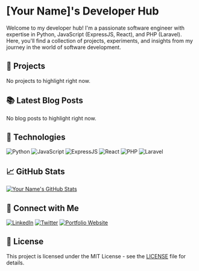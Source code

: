 # [Your Name]'s Developer Hub

Welcome to my developer hub! I'm a passionate software engineer with expertise in Python, JavaScript (ExpressJS, React), and PHP (Laravel). Here, you'll find a collection of projects, experiments, and insights from my journey in the world of software development.

## 🚀 Projects

No projects to highlight right now.

## 📚 Latest Blog Posts

No blog posts to highlight right now.

## 🔧 Technologies

![Python](https://img.shields.io/badge/-Python-3776AB?style=flat-square&logo=python&logoColor=white)
![JavaScript](https://img.shields.io/badge/-JavaScript-F7DF1E?style=flat-square&logo=javascript&logoColor=black)
![ExpressJS](https://img.shields.io/badge/-ExpressJS-000000?style=flat-square&logo=express&logoColor=white)
![React](https://img.shields.io/badge/-React-61DAFB?style=flat-square&logo=react&logoColor=black)
![PHP](https://img.shields.io/badge/-PHP-777BB4?style=flat-square&logo=php&logoColor=white)
![Laravel](https://img.shields.io/badge/-Laravel-FF2D20?style=flat-square&logo=laravel&logoColor=white)

## 📈 GitHub Stats

[![Your Name's GitHub Stats](https://github-readme-stats.vercel.app/api?username=your_username&show_icons=true&theme=dark)](https://github.com/your_username)

## 🔗 Connect with Me

[![LinkedIn](linkedin.png)](https://www.linkedin.com/in/your_profile)
[![Twitter](twitter.png)](https://twitter.com/your_handle)
[![Portfolio Website](website.png)](https://www.yourwebsite.com)

## 📝 License

This project is licensed under the MIT License - see the [LICENSE](LICENSE) file for details.

